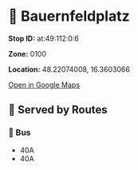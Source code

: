 # 🚉 Bauernfeldplatz


**Stop ID:** at:49:112:0:6

**Zone:** 0100

**Location:** 48.22074008, 16.3603066

[Open in Google Maps](https://www.google.com/maps?q=48.22074008,16.3603066)

## 🚆 Served by Routes

### 🚌 Bus
- 40A
- 40A
